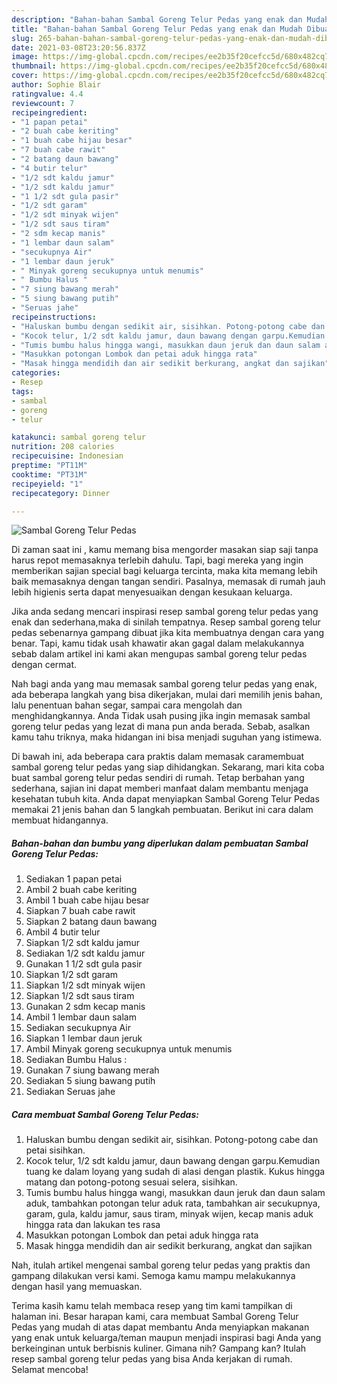 ```yaml
---
description: "Bahan-bahan Sambal Goreng Telur Pedas yang enak dan Mudah Dibuat"
title: "Bahan-bahan Sambal Goreng Telur Pedas yang enak dan Mudah Dibuat"
slug: 265-bahan-bahan-sambal-goreng-telur-pedas-yang-enak-dan-mudah-dibuat
date: 2021-03-08T23:20:56.837Z
image: https://img-global.cpcdn.com/recipes/ee2b35f20cefcc5d/680x482cq70/sambal-goreng-telur-pedas-foto-resep-utama.jpg
thumbnail: https://img-global.cpcdn.com/recipes/ee2b35f20cefcc5d/680x482cq70/sambal-goreng-telur-pedas-foto-resep-utama.jpg
cover: https://img-global.cpcdn.com/recipes/ee2b35f20cefcc5d/680x482cq70/sambal-goreng-telur-pedas-foto-resep-utama.jpg
author: Sophie Blair
ratingvalue: 4.4
reviewcount: 7
recipeingredient:
- "1 papan petai"
- "2 buah cabe keriting"
- "1 buah cabe hijau besar"
- "7 buah cabe rawit"
- "2 batang daun bawang"
- "4 butir telur"
- "1/2 sdt kaldu jamur"
- "1/2 sdt kaldu jamur"
- "1 1/2 sdt gula pasir"
- "1/2 sdt garam"
- "1/2 sdt minyak wijen"
- "1/2 sdt saus tiram"
- "2 sdm kecap manis"
- "1 lembar daun salam"
- "secukupnya Air"
- "1 lembar daun jeruk"
- " Minyak goreng secukupnya untuk menumis"
- " Bumbu Halus "
- "7 siung bawang merah"
- "5 siung bawang putih"
- "Seruas jahe"
recipeinstructions:
- "Haluskan bumbu dengan sedikit air, sisihkan. Potong-potong cabe dan petai sisihkan."
- "Kocok telur, 1/2 sdt kaldu jamur, daun bawang dengan garpu.Kemudian tuang ke dalam loyang yang sudah di alasi dengan plastik. Kukus hingga matang dan potong-potong sesuai selera, sisihkan."
- "Tumis bumbu halus hingga wangi, masukkan daun jeruk dan daun salam aduk, tambahkan potongan telur aduk rata, tambahkan air secukupnya, garam, gula, kaldu jamur, saus tiram, minyak wijen, kecap manis aduk hingga rata dan lakukan tes rasa"
- "Masukkan potongan Lombok dan petai aduk hingga rata"
- "Masak hingga mendidih dan air sedikit berkurang, angkat dan sajikan"
categories:
- Resep
tags:
- sambal
- goreng
- telur

katakunci: sambal goreng telur 
nutrition: 208 calories
recipecuisine: Indonesian
preptime: "PT11M"
cooktime: "PT31M"
recipeyield: "1"
recipecategory: Dinner

---
```



![Sambal Goreng Telur Pedas](https://img-global.cpcdn.com/recipes/ee2b35f20cefcc5d/680x482cq70/sambal-goreng-telur-pedas-foto-resep-utama.jpg)

Di zaman  saat ini , kamu memang bisa mengorder masakan siap saji tanpa harus repot memasaknya terlebih dahulu. Tapi, bagi mereka yang ingin memberikan sajian special bagi keluarga tercinta, maka kita memang lebih baik memasaknya dengan tangan sendiri. Pasalnya, memasak di rumah jauh lebih higienis serta dapat menyesuaikan dengan kesukaan keluarga.

Jika anda sedang mencari inspirasi resep sambal goreng telur pedas yang enak dan sederhana,maka di sinilah tempatnya. Resep sambal goreng telur pedas  sebenarnya gampang dibuat jika kita membuatnya dengan cara yang benar. Tapi, kamu tidak usah khawatir akan gagal dalam melakukannya 
sebab dalam artikel ini kami akan mengupas sambal goreng telur pedas dengan cermat.  



Nah bagi anda yang mau memasak sambal goreng telur pedas yang enak, ada beberapa langkah yang bisa dikerjakan, mulai dari memilih jenis bahan, lalu penentuan bahan segar, sampai cara mengolah dan menghidangkannya. Anda Tidak usah pusing jika ingin memasak sambal goreng telur pedas yang lezat di mana pun anda berada. Sebab, asalkan kamu  tahu triknya, maka hidangan ini bisa menjadi suguhan yang istimewa.

Di bawah ini, ada beberapa cara praktis  dalam memasak caramembuat sambal goreng telur pedas yang siap dihidangkan. Sekarang, mari kita coba buat sambal goreng telur pedas sendiri di rumah. Tetap berbahan yang sederhana, sajian ini dapat memberi manfaat dalam membantu menjaga kesehatan tubuh kita. Anda dapat menyiapkan Sambal Goreng Telur Pedas memakai 21 jenis bahan dan 5 langkah pembuatan. Berikut ini cara dalam membuat hidangannya.

<!--inarticleads1-->

##### Bahan-bahan dan bumbu yang diperlukan dalam pembuatan Sambal Goreng Telur Pedas:

1. Sediakan 1 papan petai
1. Ambil 2 buah cabe keriting
1. Ambil 1 buah cabe hijau besar
1. Siapkan 7 buah cabe rawit
1. Siapkan 2 batang daun bawang
1. Ambil 4 butir telur
1. Siapkan 1/2 sdt kaldu jamur
1. Sediakan 1/2 sdt kaldu jamur
1. Gunakan 1 1/2 sdt gula pasir
1. Siapkan 1/2 sdt garam
1. Siapkan 1/2 sdt minyak wijen
1. Siapkan 1/2 sdt saus tiram
1. Gunakan 2 sdm kecap manis
1. Ambil 1 lembar daun salam
1. Sediakan secukupnya Air
1. Siapkan 1 lembar daun jeruk
1. Ambil  Minyak goreng secukupnya untuk menumis
1. Sediakan  Bumbu Halus :
1. Gunakan 7 siung bawang merah
1. Sediakan 5 siung bawang putih
1. Sediakan Seruas jahe




<!--inarticleads2-->

##### Cara membuat Sambal Goreng Telur Pedas:

1. Haluskan bumbu dengan sedikit air, sisihkan. Potong-potong cabe dan petai sisihkan.
1. Kocok telur, 1/2 sdt kaldu jamur, daun bawang dengan garpu.Kemudian tuang ke dalam loyang yang sudah di alasi dengan plastik. Kukus hingga matang dan potong-potong sesuai selera, sisihkan.
1. Tumis bumbu halus hingga wangi, masukkan daun jeruk dan daun salam aduk, tambahkan potongan telur aduk rata, tambahkan air secukupnya, garam, gula, kaldu jamur, saus tiram, minyak wijen, kecap manis aduk hingga rata dan lakukan tes rasa
1. Masukkan potongan Lombok dan petai aduk hingga rata
1. Masak hingga mendidih dan air sedikit berkurang, angkat dan sajikan




Nah, itulah artikel mengenai  sambal goreng telur pedas  yang praktis dan gampang dilakukan versi kami. Semoga kamu mampu melakukannya dengan hasil yang memuaskan. 

Terima kasih kamu telah membaca resep yang tim kami tampilkan di halaman ini. Besar harapan kami, cara membuat  Sambal Goreng Telur Pedas yang mudah di atas dapat membantu Anda menyiapkan makanan yang enak untuk keluarga/teman maupun menjadi inspirasi bagi Anda yang berkeinginan untuk berbisnis kuliner. Gimana nih? Gampang kan? Itulah resep sambal goreng telur pedas yang bisa Anda kerjakan di rumah. Selamat mencoba!

